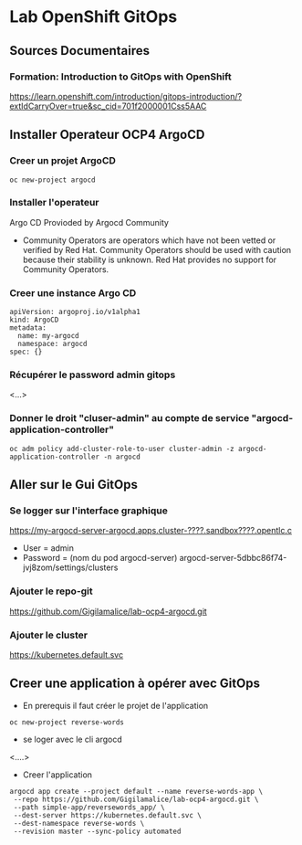 # Lab OpenShift GitOps

## Sources Documentaires

### Formation: Introduction to GitOps with OpenShift
 
https://learn.openshift.com/introduction/gitops-introduction/?extIdCarryOver=true&sc_cid=701f2000001Css5AAC
 

## Installer Operateur OCP4 ArgoCD

### Creer un projet ArgoCD

```shell
oc new-project argocd
```

### Installer l'operateur

Argo CD Provioded by Argocd Community
* Community Operators are operators which have not been vetted or verified by Red Hat. Community Operators should be used with caution because their stability is unknown. Red Hat provides no support for Community Operators.

### Creer une instance Argo CD

```shell
apiVersion: argoproj.io/v1alpha1
kind: ArgoCD
metadata:
  name: my-argocd
  namespace: argocd
spec: {}
```

### Récupérer le password admin gitops

<...>

### Donner le droit "cluser-admin" au compte de service "argocd-application-controller"

```shell
oc adm policy add-cluster-role-to-user cluster-admin -z argocd-application-controller -n argocd
```

## Aller sur le Gui GitOps


### Se logger sur l'interface graphique
https://my-argocd-server-argocd.apps.cluster-????.sandbox????.opentlc.c

* User = admin
* Password  = (nom du pod argocd-server) argocd-server-5dbbc86f74-jvj8zom/settings/clusters

### Ajouter le repo-git
https://github.com/Gigilamalice/lab-ocp4-argocd.git

### Ajouter le cluster
https://kubernetes.default.svc


## Creer une application à opérer avec GitOps

* En prerequis il faut créer le projet de l'application
```shell
oc new-project reverse-words
```
* se loger avec le cli argocd

<....>

* Creer l'application
```shell
argocd app create --project default --name reverse-words-app \
 --repo https://github.com/Gigilamalice/lab-ocp4-argocd.git \
 --path simple-app/reversewords_app/ \
 --dest-server https://kubernetes.default.svc \
 --dest-namespace reverse-words \
 --revision master --sync-policy automated
 ```
 

